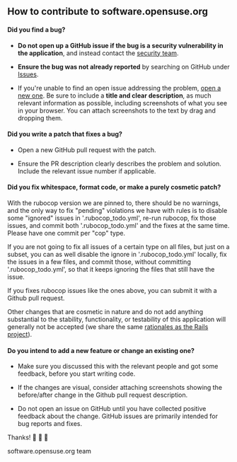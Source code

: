 ## How to contribute to software.opensuse.org

#### **Did you find a bug?**

* **Do not open up a GitHub issue if the bug is a security vulnerability
  in the application**, and instead contact the [security team](mailto:security-team@suse.de).

* **Ensure the bug was not already reported** by searching on GitHub under [Issues](https://github.com/openSUSE/software-o-o/issues).

* If you're unable to find an open issue addressing the problem, [open a new one](https://github.com/openSUSE/software-o-o/issues/new). Be sure to include a **title and clear description**, as much relevant information as possible, including screenshots of what you see in your browser. You can attach screenshots to the text by drag and dropping them.

#### **Did you write a patch that fixes a bug?**

* Open a new GitHub pull request with the patch.

* Ensure the PR description clearly describes the problem and solution. Include the relevant issue number if applicable.

#### **Did you fix whitespace, format code, or make a purely cosmetic patch?**

With the rubocop version we are pinned to, there should be no warnings, and the only way to fix "pending" violations we have with rules is to disable some "ignored" issues in '.rubocop_todo.yml', re-run rubocop, fix those issues, and commit both '.rubocop_todo.yml' and the fixes at the same time. Please have one commit per "cop" type.

If you are not going to fix all issues of a certain type on all files, but just on a subset, you can as well disable the ignore in '.rubocop_todo.yml' locally, fix the issues in a few files, and commit those, without committing '.rubocop_todo.yml', so that it keeps ignoring the files that still have the issue.

If you fixes rubocop issues like the ones above, you can submit it with a Github pull request.

Other changes that are cosmetic in nature and do not add anything substantial to the stability, functionality, or testability of this application will generally not be accepted (we share the same [rationales as the Rails project](https://github.com/rails/rails/pull/13771#issuecomment-32746700)).

#### **Do you intend to add a new feature or change an existing one?**

* Make sure you discussed this with the relevant people and got some feedback, before you start writing code.

* If the changes are visual, consider attaching screenshots showing the before/after change in the Github pull request description.

* Do not open an issue on GitHub until you have collected positive feedback about the change. GitHub issues are primarily intended for bug reports and fixes.

Thanks! :green_heart: :green_heart: :green_heart:

software.opensuse.org team

